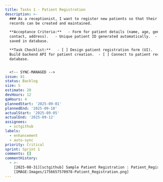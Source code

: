 ```yaml
---
title: Tasks 1 - Patient Registration
description: >-
  ### As a receptionist, I want to register new patients so that their medical
  records can be created and maintained.

  **Acceptance Criteria:**   - Form for patient details (name, age, gender,
  contact, address).   - Unique patient ID generated automatically.  - Data
  saved in database.

  **Task Checklist:**   - [ ] Design patient registration form (UI).   - [ ]
  Build backend API for patient creation.  - [ ] Connect to patient records
  database.


  <!-- SYNC-MANAGED -->
issue: 81
status: Backlog
size: S
estimate: 20
devHours: 12
qaHours: 4
plannedStart: '2025-09-01'
plannedEnd: '2025-09-10'
actualStart: '2025-09-05'
actualEnd: '2025-09-12'
assignees:
  - sctgithub
labels:
  - enhancement
  - auto-sync
priority: Critical
sprint: Sprint 1
comments: []
commentHistory:
  - >-
    [2025-08-31][sctgithub] Sample Patient Registration : Patient_Registration:
    [IMAGE:Images/1756657570978-Patient_Registration.png]
---
```


